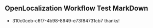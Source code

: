 ## OpenLocalization Workflow Test MarkDown
* 310c0ceb-c6f7-4b98-8949-e73f84731cb7 
thanks!<!--HONumber=Mar16_HO3-->
